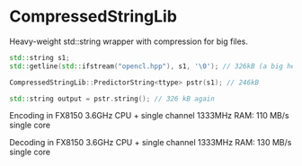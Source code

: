 # CompressedStringLib
Heavy-weight std::string wrapper with compression for big files.

```C++
std::string s1;
std::getline(std::ifstream("opencl.hpp"), s1, '\0'); // 326kB (a big header file from an api)

CompressedStringLib::PredictorString<ttype> pstr(s1); // 246kB

std::string output = pstr.string(); // 326 kB again
```

Encoding in FX8150 3.6GHz CPU + single channel 1333MHz RAM: 110 MB/s single core

Decoding in FX8150 3.6GHz CPU + single channel 1333MHz RAM: 130 MB/s single core
